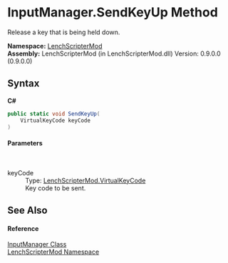 # InputManager.SendKeyUp Method 
 

Release a key that is being held down.

**Namespace:**&nbsp;<a href="a4f653e6-9ab3-f6ff-6eb8-285c9b4fe052">LenchScripterMod</a><br />**Assembly:**&nbsp;LenchScripterMod (in LenchScripterMod.dll) Version: 0.9.0.0 (0.9.0.0)

## Syntax

**C#**<br />
``` C#
public static void SendKeyUp(
	VirtualKeyCode keyCode
)
```


#### Parameters
&nbsp;<dl><dt>keyCode</dt><dd>Type: <a href="89086071-7f86-5e57-7404-0c614d153b8f">LenchScripterMod.VirtualKeyCode</a><br />Key code to be sent.</dd></dl>

## See Also


#### Reference
<a href="c002eeec-4ed2-0cee-121f-d87e3b493f95">InputManager Class</a><br /><a href="a4f653e6-9ab3-f6ff-6eb8-285c9b4fe052">LenchScripterMod Namespace</a><br />